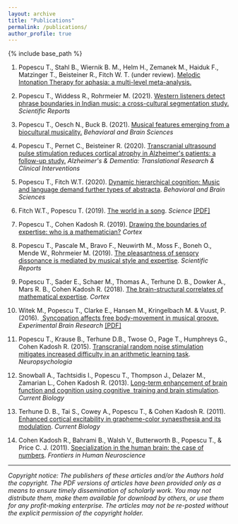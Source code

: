 ```yaml
---
layout: archive
title: "Publications"
permalink: /publications/
author_profile: true
---
```


{% include base_path %}

1. Popescu T., Stahl B., Wiernik B. M., Helm H., Zemanek M., Haiduk F., Matzinger T., Beisteiner R., Fitch W. T. (under review). [Melodic Intonation Therapy for aphasia: a multi-level meta-analysis.](https://www.medrxiv.org/content/10.1101/2021.08.28.21262764v1)

2. Popescu T., Widdess R., Rohrmeier M. (2021). [Western listeners detect phrase boundaries in Indian music: a cross-cultural segmentation study.](https://www.nature.com/articles/s41598-021-82629-y) *Scientific Reports*

3. Popescu T., Oesch N., Buck B. (2021). [Musical features emerging from a biocultural musicality.](https://www.cambridge.org/core/journals/behavioral-and-brain-sciences/article/abs/musical-features-emerging-from-a-biocultural-musicality/BF7CF43EED58431247D6F44B0E08BCDA) *Behavioral and Brain Sciences*

4. Popescu T., Pernet C., Beisteiner R. (2020). [Transcranial ultrasound pulse stimulation reduces cortical atrophy in Alzheimer's patients: a follow-up study.](https://alz-journals.onlinelibrary.wiley.com/doi/10.1002/trc2.12121) *Alzheimer's & Dementia: Translational Research & Clinical Interventions*

5. Popescu T., Fitch W.T. (2020). [Dynamic hierarchical cognition: Music and language demand further types of abstracta](https://www.cambridge.org/core/journals/behavioral-and-brain-sciences/article/dynamic-hierarchical-cognition-music-and-language-demand-further-types-of-abstracta/2A06A50DAF15EBCC9918B86715178E01). *Behavioral and Brain Sciences*

6. Fitch W.T., Popescu T. (2019). [The world in a song](https://science.sciencemag.org/content/366/6468/944). *Science* [[PDF]](https://github.com/wildetudor/wildetudor.github.io/blob/master/files/Fitch%26Popescu%202019%20-%20Science.pdf)

7. Popescu T., Cohen Kadosh R. (2019). [Drawing the boundaries of expertise: who is a mathematician?](https://doi.org/10.1016/j.cortex.2019.04.020) *Cortex*

8. Popescu T., Pascale M., Bravo F., Neuwirth M., Moss F., Boneh O., Mende W., Rohrmeier M. (2019). [The pleasantness of sensory dissonance is mediated by musical style and expertise](https://www.nature.com/articles/s41598-018-35873-8). *Scientific Reports*

9. Popescu T., Sader E., Schaer M., Thomas A., Terhune D. B., Dowker A., Mars R. B., Cohen Kadosh R. (2018). [The brain-structural correlates of mathematical expertise](https://www.sciencedirect.com/science/article/pii/S0010945218303356). *Cortex*

10. Witek M., Popescu T., Clarke E., Hansen M., Kringelbach M. & Vuust, P. (2016). [ Syncopation affects free body-movement in musical groove.](https://www.ncbi.nlm.nih.gov/pubmed/28028583) *Experimental Brain Research* [[PDF]](https://github.com/wildetudor/wildetudor.github.io/blob/master/files/Witek%2C%20Popescu%20et%20al.%202016%20-%20Experimental%20Brain%20Research.pdf)

11. Popescu T., Krause B., Terhune D.B., Twose O., Page T., Humphreys G., Cohen Kadosh R. (2015). [Transcranial random noise stimulation mitigates increased difficulty in an arithmetic learning task](http://www.sciencedirect.com/science/article/pii/S0028393215302682). *Neuropsychologia*

12. Snowball A., Tachtsidis I., Popescu T., Thompson J., Delazer M., Zamarian L., Cohen Kadosh R. (2013). [Long-term enhancement of brain function and cognition using cognitive  training and brain stimulation](http://www.sciencedirect.com/science/article/pii/S0960982213004867). *Current Biology*

13. Terhune D. B., Tai S., Cowey A., Popescu T., & Cohen Kadosh R. (2011). [Enhanced cortical excitability in grapheme-color synaesthesia and its modulation](http://www.sciencedirect.com/science/article/pii/S0960982211011936). *Current Biology*

14. Cohen Kadosh R., Bahrami B., Walsh V., Butterworth B., Popescu T., & Price C. J. (2011). [Specialization in the human brain: the case of numbers](http://journal.frontiersin.org/article/10.3389/fnhum.2011.00062/full). *Frontiers in Human Neuroscience*

_____

*Copyright notice: The publishers of these articles and/or the Authors hold the copyright. The PDF versions of articles have been provided only as a means to ensure timely dissemination of scholarly work. You may not distribute them, make them available for download by others, or use them for any profit-making enterprise. The articles may not be re-posted without the explicit permission of the copyright holder.*
